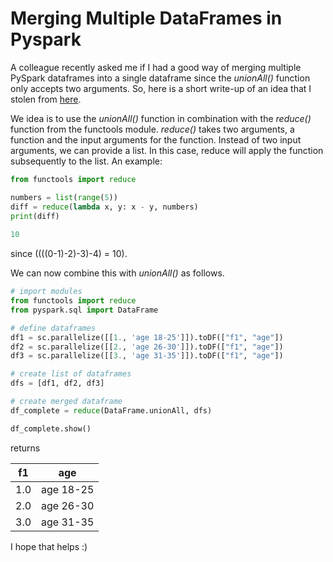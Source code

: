 # Merging Multiple DataFrames in Pyspark

A colleague recently asked me if I had a good way of merging multiple PySpark dataframes into a single dataframe since the *unionAll()* function
only accepts two arguments. So, here is a short write-up of an idea that I stolen from 
[here](https://datascience.stackexchange.com/questions/11356/merging-multiple-data-frames-row-wise-in-pyspark).

We idea is to use the *unionAll()* function in combination with the *reduce()* function from the functools module. 
*reduce()* takes two arguments, a function and the input arguments for the
function. Instead of two input arguments, we can provide a list. In this case, reduce will apply the function subsequently 
to the list. An example:
```python
from functools import reduce

numbers = list(range(5))
diff = reduce(lambda x, y: x - y, numbers)
print(diff)
 
10
```
since ((((0-1)-2)-3)-4) = 10).

We can now combine this with *unionAll()* as follows.
```python
# import modules
from functools import reduce
from pyspark.sql import DataFrame

# define dataframes
df1 = sc.parallelize([[1., 'age 18-25']]).toDF(["f1", "age"])
df2 = sc.parallelize([[2., 'age 26-30']]).toDF(["f1", "age"])
df3 = sc.parallelize([[3., 'age 31-35']]).toDF(["f1", "age"])

# create list of dataframes
dfs = [df1, df2, df3]

# create merged dataframe
df_complete = reduce(DataFrame.unionAll, dfs)

df_complete.show()
```
returns

  
| f1|      age|  
|---|---------| 
|1.0|age 18-25|  
|2.0|age 26-30|
|3.0|age 31-35|

I hope that helps :)
